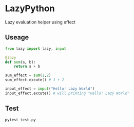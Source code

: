 # LazyPython

Lazy evaluation helper using effect

## Useage

```python
from lazy import lazy, input

@lazy
def sum(a, b):
    return a + b

sum_effect = sum(1,2)
sum_effect.excute() # 1 + 2

input_effect = input("Hello! Lazy World")
input_effect.excute() # will printing "Hello! Lazy World"
```

## Test

```bash
pytest test.py
```
